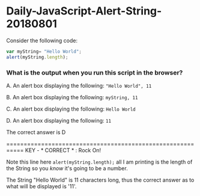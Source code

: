 # Daily-JavaScript-Alert-String-20180801


Consider the following code:
```javascript
var myString= "Hello World";
alert(myString.length);
```

### What is the output when you run this script in the browser?
A. An alert box displaying the following: ```"Hello World", 11```

B. An alert box displaying the following: ```myString, 11```

C. An alert box displaying the following: ```Hello World```

D. An alert box displaying the following: ```11```


The correct answer is D


===========================================================
KEY - * CORRECT * : Rock On!

Note this line here ```alert(myString.length);``` all I am printing is the length of the String so you *know* it's going to be a number.

The String "Hello World" is 11 characters long, thus the correct answer as to what will be displayed is '11'.

